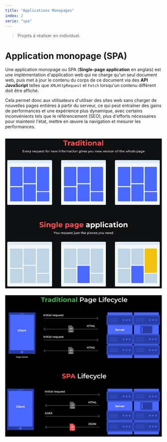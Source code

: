 ```yaml
---
title: "Applications Monopages"
index: 2
serie: "spa"
---
```


> Projets à réaliser en individuel.


# Application monopage (SPA)

Une application monopage ou SPA (**Single-page application** en anglais) est une implémentation d'application web qui ne charge qu'un seul document web, puis met à jour le contenu du corps de ce document via des **API JavaScript** telles que `XMLHttpRequest` et `Fetch` lorsqu'un contenu différent doit être affiché.

Cela permet donc aux utilisateurs d'utiliser des sites web sans charger de nouvelles pages entières à partir du serveur, ce qui peut entraîner des gains de performances et une expérience plus dynamique, avec certains inconvénients tels que le référencement (SEO), plus d'efforts nécessaires pour maintenir l'état, mettre en œuvre la navigation et mesurer les performances.

![MPA vs SPA](./img/mpa-vs-spa-1.jpg)
---
![MPA vs SPA](./img/mpa-vs-spa-2.jpg)

